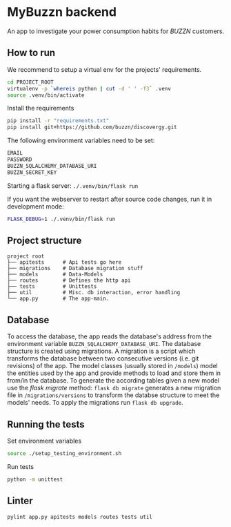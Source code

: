 # MyBuzzn backend
An app to investigate your power consumption habits for *BUZZN* customers.

## How to run
We recommend to setup a virtual env for the projects' requirements.
```bash
cd PROJECT_ROOT
virtualenv -p `whereis python | cut -d ' ' -f3` .venv
source .venv/bin/activate
```
Install the requirements
```bash
pip install -r "requirements.txt"
pip install git+https://github.com/buzzn/discovergy.git
```
The following environment variables need to be set: 
```bash
EMAIL 
PASSWORD
BUZZN_SQLALCHEMY_DATABASE_URI
BUZZN_SECRET_KEY
```

Starting a flask server: `./.venv/bin/flask run`

If you want the webserver to restart after source code changes, run it in
development mode:
```bash
FLASK_DEBUG=1 ./.venv/bin/flask run
```

## Project structure
```
project root
├── apitests      # Api tests go here
├── migrations    # Database migration stuff
├── models        # Data-Models
├── routes        # Defines the http api
├── tests         # Unittests
├── util          # Misc. db interaction, error handling
└── app.py        # The app-main.
```

## Database
To access the database, the app reads the database's address from the
environment variable `BUZZN_SQLALCHEMY_DATABASE_URI`.
The database structure is created using migrations. A migration is a
script which transforms the database between two consecutive versions
(i.e. git revisions) of the app.  The model classes (usually stored in
`/models`) model the entities used by the app and provide methods to
load and store them in from/in the database.  To generate the
according tables given a new model use the _flask migrate_ method:
`flask db migrate` generates a new migration file in
`/migrations/versions` to transform the databse structure to meet the models'
needs. To apply the migrations run `flask db upgrade`.

## Running the tests
Set environment variables
```bash
source ./setup_testing_environment.sh
```
Run tests
```bash
python -m unittest
```

## Linter
```bash
pylint app.py apitests models routes tests util
```
